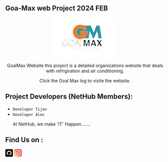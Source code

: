 ## Goa-Max web Project 2024 FEB
<p align="center">
<a href="http://developertijan.my-board.org/?i=1"><img title="Goal Max" src="https://raw.githubusercontent.com/developer-austine/project-goalmax/main/assets/img/icon.png "></a>
<p align="center">GoalMax Website this project is a detailed organizations website that deals with refrigiration and air conditioning.</p>
<p align="center">Click the Goal Max log to visite the website.</p>

    
## Project Developers (NetHub Members):
* ```Developer Tijan```
* `Developer Alex`
  <p> At NetHub, we make 'IT' Happen.......</p>

## Find Us on :
[![Github](https://raw.githubusercontent.com/developertijanke/Developer_Tijan_Icons/main/Pro%20Icons/github.png)](https://github.com/developertijanke/)
[![Instagram](https://raw.githubusercontent.com/developertijanke/Developer_Tijan_Icons/main/Pro%20Icons/instagram.png)](https://www.instagram.com/developer_tijan/)

